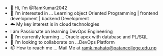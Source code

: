 - 👋 Hi, I’m @RamKumar2042
- 👀 I’m interested in ... Learning object Oriented Programming | frontend development | backend Development
- ☁️ My key interest is in cloud technologies
-  I am Passionate on learning DevOps Engineering
- 🌱 I’m currently learning ... Oracle apex with database and PL/SQL 
- 💞️ I’m looking to collaborate on ...DevOps Platform 
- 📫 How to reach me ... Mail Me at ramk.mahato@patancollege.edu.np

<!---
RamKumar2042/RamKumar2042 is a ✨ special ✨ repository because its `README.md` (this file) appears on your GitHub profile.
You can click the Preview link to take a look at your changes.
--->

